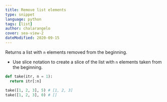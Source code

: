 ```yaml
---
title: Remove list elements
type: snippet
language: python
tags: [list]
author: chalarangelo
cover: sea-view-2
dateModified: 2020-09-15
---
```


Returns a list with `n` elements removed from the beginning.

- Use slice notation to create a slice of the list with `n` elements taken from the beginning.

```py
def take(itr, n = 1):
  return itr[:n]
```

```py
take([1, 2, 3], 5) # [1, 2, 3]
take([1, 2, 3], 0) # []
```
